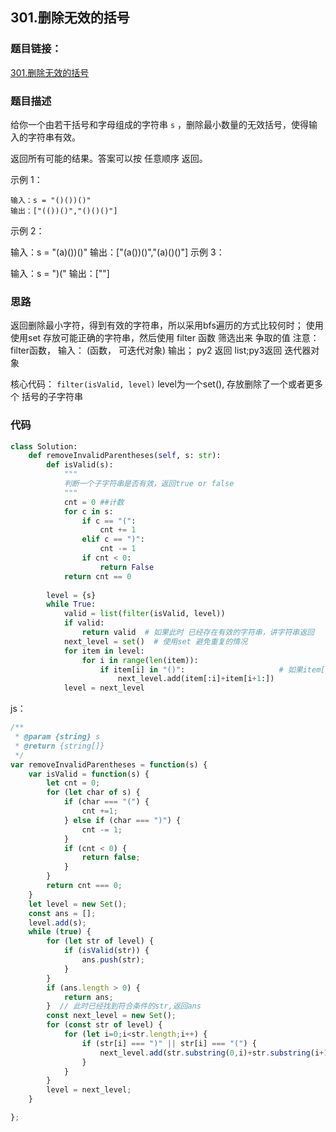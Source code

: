 ## 301.删除无效的括号

### 题目链接：
[301.删除无效的括号](https://leetcode-cn.com/problems/remove-invalid-parentheses/submissions/)

### 题目描述
给你一个由若干括号和字母组成的字符串 `s` ，删除最小数量的无效括号，使得输入的字符串有效。

返回所有可能的结果。答案可以按 任意顺序 返回。


示例 1：
```
输入：s = "()())()"
输出：["(())()","()()()"]
```
示例 2：

输入：s = "(a)())()"
输出：["(a())()","(a)()()"]
示例 3：

输入：s = ")("
输出：[""]

### 思路

返回删除最小字符，得到有效的字符串，所以采用bfs遍历的方式比较何时；
使用 使用set 存放可能正确的字符串，然后使用 filter 函数 筛选出来 争取的值
注意： filter函数， 输入： (函数， 可迭代对象)
输出； py2 返回 list;py3返回 迭代器对象

核心代码： `filter(isValid, level)`
level为一个set(), 存放删除了一个或者更多个 括号的子字符串

### 代码

```python
class Solution:
    def removeInvalidParentheses(self, s: str):
        def isValid(s):
            """
            判断一个子字符串是否有效，返回true or false
            """
            cnt = 0 ##计数
            for c in s:
                if c == "(":
                    cnt += 1
                elif c == ")":
                    cnt -= 1
                if cnt < 0: 
                    return False
            return cnt == 0
        
        level = {s}
        while True:
            valid = list(filter(isValid, level))
            if valid:
                return valid  # 如果此时 已经存在有效的字符串，讲字符串返回
            next_level = set()  # 使用set 避免重复的情况
            for item in level:
                for i in range(len(item)):
                    if item[i] in "()":                     # 如果item[i]这个char是个括号就删了，如果不是括号就留着
                        next_level.add(item[:i]+item[i+1:])
            level = next_level

```
js：
```js
/**
 * @param {string} s
 * @return {string[]}
 */
var removeInvalidParentheses = function(s) {
    var isValid = function(s) {
        let cnt = 0;
        for (let char of s) {
            if (char === "(") {
                cnt +=1;
            } else if (char === ")") {
                cnt -= 1;
            }
            if (cnt < 0) {
                return false;
            }
        }
        return cnt === 0;
    }
    let level = new Set();
    const ans = [];
    level.add(s);
    while (true) {
        for (let str of level) {
            if (isValid(str)) {
                ans.push(str);
            }
        }
        if (ans.length > 0) {
            return ans;
        }  // 此时已经找到符合条件的str,返回ans
        const next_level = new Set();
        for (const str of level) {
            for (let i=0;i<str.length;i++) {
                if (str[i] === ")" || str[i] === "(") {
                    next_level.add(str.substring(0,i)+str.substring(i+1));
                }
            }
        }
        level = next_level;
    }

};
```
